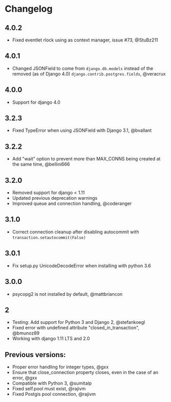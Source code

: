 # Changelog

## 4.0.2

- Fixed eventlet rlock using as context manager, issue #73, @StuBz211

## 4.0.1

- Changed JSONField to come from `django.db.models` instead of the removed (as of Django 4.0) `django.contrib.postgres.fields`, @veracrux

## 4.0.0

- Support for django 4.0

## 3.2.3

- Fixed TypeError when using JSONField with Django 3.1, @bvallant

## 3.2.2

- Add "wait" option to prevent more than MAX_CONNS being created at the same time, @bellini666

## 3.2.0

- Removed support for django < 1.11
- Updated previous deprecation warnings
- Improved queue and connection handling, @coderanger

## 3.1.0

- Correct connection cleanup after disabling autocommit with `transaction.setautocommit(False)`

## 3.0.1

- Fix setup.py UnicodeDecodeError when installing with python 3.6

## 3.0.0

- psycopg2 is not installed by default, @mattbriancon

## 2

- Testing: Add support for Python 3 and Django 2, @stefankoegl
- Fixed error with undefined attribute "closed_in_transaction", @bmunoz89
- Working with django 1.11 LTS and 2.0

## Previous versions:

- Proper error handling for integer types, @gxx
- Ensure that close_connection property closes, even in the case of an error, @gxx
- Compatible with Python 3, @sumitalp
- Fixed self.pool must exist, @rajivm
- Fixed Postgis pool connection, @rajivm
